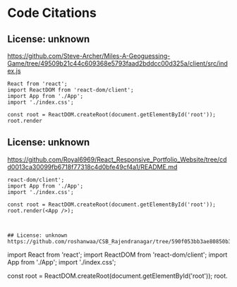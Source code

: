 # Code Citations

## License: unknown

https://github.com/Steve-Archer/Miles-A-Geoguessing-Game/tree/49509b21c44c609368e5793faad2bddcc00d325a/client/src/index.js

```
React from 'react';
import ReactDOM from 'react-dom/client';
import App from './App';
import './index.css';

const root = ReactDOM.createRoot(document.getElementById('root'));
root.render
```

## License: unknown

https://github.com/Royal6969/React_Responsive_Portfolio_Website/tree/cdd0013ca30099fb6718f77318c4d0bfe49cf4a1/README.md

```
react-dom/client';
import App from './App';
import './index.css';

const root = ReactDOM.createRoot(document.getElementById('root'));
root.render(<App />);
```

```


## License: unknown
https://github.com/roshanwaa/CSB_Rajendranagar/tree/590f053bb3ae80850b35eef7820efb491ae917b3/src/index.js

```

import React from 'react';
import ReactDOM from 'react-dom/client';
import App from './App';
import './index.css';

const root = ReactDOM.createRoot(document.getElementById('root'));
root.

```

```
